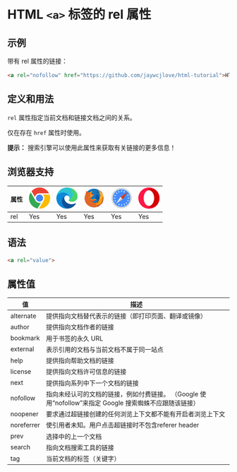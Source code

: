 HTML `<a>` 标签的 rel 属性
===

## 示例

带有 rel 属性的链接：

```html idoc:preview
<a rel="nofollow" href="https://github.com/jaywcjlove/html-tutorial">HTML Tutorial</a>
```

## 定义和用法

`rel` 属性指定当前文档和链接文档之间的关系。

仅在存在 `href` 属性时使用。

**提示：** 搜索引擎可以使用此属性来获取有关链接的更多信息！

## 浏览器支持

| 属性 | ![chrome][1] | ![edge][2] | ![firefox][3] | ![safari][4] | ![opera][5] |
| ---- | ---- | ---- | ---- | ---- | ---- |
| rel       | Yes | Yes | Yes | Yes | Yes |
<!--rehype:style=width: 100%; display: inline-table;-->

## 语法

```html
<a rel="value">
```

## 属性值

| 值 | 描述 |
| ---- | ---- |
| alternate  | 提供指向文档替代表示的链接（即打印页面、翻译或镜像） |
| author     | 提供指向文档作者的链接 |
| bookmark   | 用于书签的永久 URL |
| external   | 表示引用的文档与当前文档不属于同一站点 |
| help       | 提供指向帮助文档的链接 |
| license    | 提供指向文档许可信息的链接 |
| next       | 提供指向系列中下一个文档的链接 |
| nofollow   | 指向未经认可的文档的链接，例如付费链接。 （Google 使用“nofollow”来指定 Google 搜索蜘蛛不应跟随该链接） |
| noopener   | 要求通过超链接创建的任何浏览上下文都不能有开启者浏览上下文 |
| noreferrer | 使引用者未知。用户点击超链接时不包含referer header |
| prev       | 选择中的上一个文档 |
| search     | 指向文档搜索工具的链接 |
| tag        | 当前文档的标签（关键字） |
<!--rehype:style=width: 100%; display: inline-table;-->



[1]: ../assets/chrome.svg
[2]: ../assets/edge.svg
[3]: ../assets/firefox.svg
[4]: ../assets/safari.svg
[5]: ../assets/opera.svg
